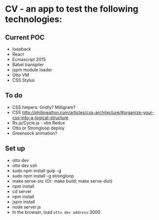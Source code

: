 # CV - an app to test the following technologies:

## Current POC
* loopback
* React
* Ecmascript 2015
* Babel transpiler
* jspm module loader
* Otto VM
* CSS Stylus
 

## To do
* CSS helpers: Gridly? Milligram?
* CSS http://philipwalton.com/articles/css-architecture/#organize-your-css-into-a-logical-structure
* Rx.js/Cycle.js - vbs Redux
* Otto or Strongloop deploy
* Greensock animation?

## Set up

* otto dev
* otto dev ssh
* sudo npm install gulp -g
* sudo npm install -g strongloop
* make serve-src (Or: make build; make serve-dist)
* npm install
* cd server
* npm install
* jspm install
* node server.js
* In the browser, load `otto dev address`:3000
